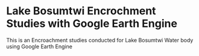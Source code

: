 # Lake Bosumtwi Encrochment Studies with Google Earth Engine
 This is an Encroachment studies conducted for Lake Bosumtwi Water body using Google Earth Engine
